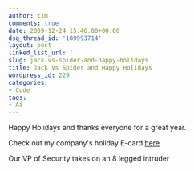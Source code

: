 ```yaml
---
author: tim
comments: true
date: 2009-12-24 15:46:00+00:00
dsq_thread_id: '109993714'
layout: post
linked_list_url: ''
slug: jack-vs-spider-and-happy-holidays
title: Jack Vs Spider and Happy Holidays
wordpress_id: 229
categories:
- Code
tags:
- Ai
---
```


Happy Holidays and thanks everyone for a great year.  
  
Check out my company's holiday E-card
[here](http://www.alexanderinteractive.com/holiday/2009/)  
  
Our VP of Security takes on an 8 legged intruder  
  

